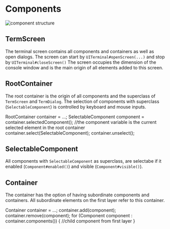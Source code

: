# Components

<img src="component_structure.png" alt="component structure"/>

## TermScreen

The terminal screen contains all components and containers as well as open dialogs. The screen can
start by <code>UITerminal#openScreen(...)</code> and stop by <code>UITerminal#closeScreen()</code>
The screen occupies the dimension of the console 
window and is the main origin of all elements added to this screen.

## RootContainer
The root container is the origin of all components and the superclass of `TermScreen` and
`TermDialog`. The selection of components with superclass (<code>SelectableComponent</code>) is
controlled by keyboard and mouse inputs.

<code-block lang="java">
RootContainer container = ...;
SelectableComponent component = container.selectedComponent();
//the component variable is the current selected element in the root container
</code-block>
<code-block lang="java">
container.select(SelectableComponent);
</code-block>
<code-block lang="java">
container.unselect();
</code-block>

## SelectableComponent
All components with `SelectableComponent` as superclass, are selectabe if it enabled
(`Component#enabled()`) and visible (`Component#visible()`).

## Container
The container has the option of having subordinate components and containers. 
All subordinate elements on the first layer refer to this container.

<code-block lang="java">
Container container = ...;
container.add(component);
container.remove(component);
for (Component component : container.components()) {
  //child component from first layer
}
</code-block>

